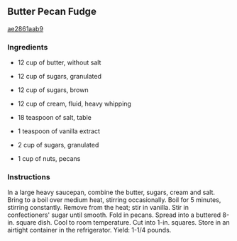## Butter Pecan Fudge

[ae2861aab9](http://www.food.com/recipe/butter-pecan-fudge-489294)

### Ingredients

 - 12 cup of butter, without salt

 - 12 cup of sugars, granulated

 - 12 cup of sugars, brown

 - 12 cup of cream, fluid, heavy whipping

 - 18 teaspoon of salt, table

 - 1 teaspoon of vanilla extract

 - 2 cup of sugars, granulated

 - 1 cup of nuts, pecans

### Instructions

In a large heavy saucepan, combine the butter, sugars, cream and salt. Bring to a boil over medium heat, stirring occasionally. Boil for 5 minutes, stirring constantly. Remove from the heat; stir in vanilla. Stir in confectioners' sugar until smooth. Fold in pecans. Spread into a buttered 8-in. square dish. Cool to room temperature. Cut into 1-in. squares. Store in an airtight container in the refrigerator. Yield: 1-1/4 pounds.